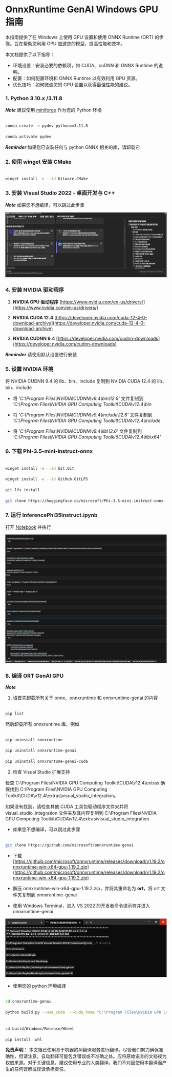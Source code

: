 # **OnnxRuntime GenAI Windows GPU 指南**

本指南提供了在 Windows 上使用 GPU 设置和使用 ONNX Runtime (ORT) 的步骤。旨在帮助您利用 GPU 加速您的模型，提高性能和效率。

本文档提供了以下指导：

- 环境设置：安装必要的依赖项，如 CUDA、cuDNN 和 ONNX Runtime 的说明。
- 配置：如何配置环境和 ONNX Runtime 以有效利用 GPU 资源。
- 优化技巧：如何微调您的 GPU 设置以获得最佳性能的建议。

### **1. Python 3.10.x /3.11.8**

   ***Note*** 建议使用 [miniforge](https://github.com/conda-forge/miniforge/releases/latest/download/Miniforge3-Windows-x86_64.exe) 作为您的 Python 环境

   ```bash

   conda create -n pydev python==3.11.8

   conda activate pydev

   ```

   ***Reminder*** 如果您已安装任何与 python ONNX 相关的库，请卸载它

### **2. 使用 winget 安装 CMake**

   ```bash

   winget install -e --id Kitware.CMake

   ```

### **3. 安装 Visual Studio 2022 - 桌面开发与 C++**

   ***Note*** 如果您不想编译，可以跳过此步骤

![CPP](../../../../../translated_images/01.854106e1a59a99d94b3107272561ee2a29b6e88c88eee54f5208aa267e245673.zh.png)

### **4. 安装 NVIDIA 驱动程序**

1. **NVIDIA GPU 驱动程序**  [https://www.nvidia.com/en-us/drivers/](https://www.nvidia.com/en-us/drivers/)

2. **NVIDIA CUDA 12.4** [https://developer.nvidia.com/cuda-12-4-0-download-archive](https://developer.nvidia.com/cuda-12-4-0-download-archive)

3. **NVIDIA CUDNN 9.4**  [https://developer.nvidia.com/cudnn-downloads](https://developer.nvidia.com/cudnn-downloads)

***Reminder*** 请使用默认设置进行安装

### **5. 设置 NVIDIA 环境**

将 NVIDIA CUDNN 9.4 的 lib、bin、include 复制到 NVIDIA CUDA 12.4 的 lib、bin、include

- 将 *'C:\Program Files\NVIDIA\CUDNN\v9.4\bin\12.6'* 文件复制到 *'C:\Program Files\NVIDIA GPU Computing Toolkit\CUDA\v12.4\bin*

- 将 *'C:\Program Files\NVIDIA\CUDNN\v9.4\include\12.6'* 文件复制到 *'C:\Program Files\NVIDIA GPU Computing Toolkit\CUDA\v12.4\include*

- 将 *'C:\Program Files\NVIDIA\CUDNN\v9.4\lib\12.6'* 文件复制到 *'C:\Program Files\NVIDIA GPU Computing Toolkit\CUDA\v12.4\lib\x64'*

### **6. 下载 Phi-3.5-mini-instruct-onnx**

   ```bash

   winget install -e --id Git.Git

   winget install -e --id GitHub.GitLFS

   git lfs install

   git clone https://huggingface.co/microsoft/Phi-3.5-mini-instruct-onnx

   ```

### **7. 运行 InferencePhi35Instruct.ipynb**

   打开 [Notebook](../../../../../code/09.UpdateSamples/Aug/ortgpu-phi35-instruct.ipynb) 并执行

![RESULT](../../../../../translated_images/02.43aae251d78f36de205297b84791456ffeca7e25fa205efa5a7c1ae310dfa2f4.zh.png)

### **8. 编译 ORT GenAI GPU**

   ***Note*** 
   
   1. 请首先卸载所有关于 onnx、onnxruntime 和 onnxruntime-genai 的内容

   ```bash

   pip list 
   
   ```

   然后卸载所有 onnxruntime 库，例如

   ```bash

   pip uninstall onnxruntime

   pip uninstall onnxruntime-genai

   pip uninstall onnxruntume-genai-cuda
   
   ```

   2. 检查 Visual Studio 扩展支持 

   检查 C:\Program Files\NVIDIA GPU Computing Toolkit\CUDA\v12.4\extras 确保找到 C:\Program Files\NVIDIA GPU Computing Toolkit\CUDA\v12.4\extras\visual_studio_integration。 
   
   如果没有找到，请检查其他 CUDA 工具包驱动程序文件夹并将 visual_studio_integration 文件夹及其内容复制到 C:\Program Files\NVIDIA GPU Computing Toolkit\CUDA\v12.4\extras\visual_studio_integration

   - 如果您不想编译，可以跳过此步骤

   ```bash

   git clone https://github.com/microsoft/onnxruntime-genai

   ```

   - 下载 [https://github.com/microsoft/onnxruntime/releases/download/v1.19.2/onnxruntime-win-x64-gpu-1.19.2.zip](https://github.com/microsoft/onnxruntime/releases/download/v1.19.2/onnxruntime-win-x64-gpu-1.19.2.zip)

   - 解压 onnxruntime-win-x64-gpu-1.19.2.zip，并将其重命名为 **ort**，将 ort 文件夹复制到 onnxruntime-genai

   - 使用 Windows Terminal，进入 VS 2022 的开发者命令提示符并进入 onnxruntime-genai 

![RESULT](../../../../../translated_images/03.aedc01607f76c31c2e1199c3014638c9f07dfc89218db0cecc793ba2e96cba75.zh.png)

   - 使用您的 python 环境编译

   ```bash

   cd onnxruntime-genai

   python build.py --use_cuda  --cuda_home "C:\Program Files\NVIDIA GPU Computing Toolkit\CUDA\v12.4" --config Release
 

   cd build/Windows/Release/Wheel

   pip install .whl

   ```

**免责声明**：
本文档已使用基于机器的AI翻译服务进行翻译。尽管我们努力确保准确性，但请注意，自动翻译可能包含错误或不准确之处。应将原始语言的文档视为权威来源。对于关键信息，建议使用专业的人类翻译。我们不对因使用本翻译而产生的任何误解或误读承担责任。